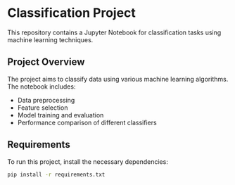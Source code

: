 # Classification Project

This repository contains a Jupyter Notebook for classification tasks using machine learning techniques.

## Project Overview

The project aims to classify data using various machine learning algorithms. The notebook includes:
- Data preprocessing
- Feature selection
- Model training and evaluation
- Performance comparison of different classifiers

## Requirements

To run this project, install the necessary dependencies:

```bash
pip install -r requirements.txt
